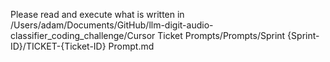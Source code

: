 Please read and execute what is written in /Users/adam/Documents/GitHub/llm-digit-audio-classifier_coding_challenge/Cursor Ticket Prompts/Prompts/Sprint {Sprint-ID}/TICKET-{Ticket-ID} Prompt.md